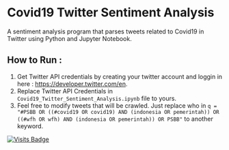 # Covid19 Twitter Sentiment Analysis

A sentiment analysis program that parses tweets related to Covid19 in Twitter using Python and Jupyter Notebook.

## How to Run :
1) Get Twitter API credentials by creating your twitter account and loggin in here : https://developer.twitter.com/en.
2) Replace Twitter API Credentials in `Covid19_Twitter_Sentiment_Analysis.ipynb` file to yours.
3) Feel free to modify tweets that will be crawled. Just replace who in `q = "#PSBB OR ((#covid19 OR covid19) AND (indonesia OR pemerintah)) OR ((#wfh OR wfh) AND (indonesia OR pemerintah)) OR PSBB"` to another keyword.

[![Visits Badge](https://badges.pufler.dev/visits/kevinadhiguna/covid19-twitter-sentiment-analysis)](https://github.com/kevinadhiguna)
